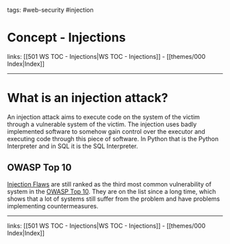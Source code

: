 tags: #web-security #injection

# Concept - Injections

links: [[501 WS TOC - Injections|WS TOC - Injections]] - [[themes/000 Index|Index]]

---

# What is an injection attack?

An injection attack aims to execute code on the system of the victim through a vulnerable system of the victim. The injection uses badly implemented software to somehow gain control over the executor and executing code through this piece of software. In Python that is the Python Interpreter and in SQL it is the SQL Interpreter.

## OWASP Top 10

[Injection Flaws](https://owasp.org/www-community/Injection_Flaws) are still ranked as the third most common vulnerability of system in the [OWASP Top 10](https://owasp.org/www-project-top-ten/). They are on the list since a long time, which shows that a lot of systems still suffer from the problem and have problems implementing countermeasures.

---
links: [[501 WS TOC - Injections|WS TOC - Injections]] - [[themes/000 Index|Index]]
